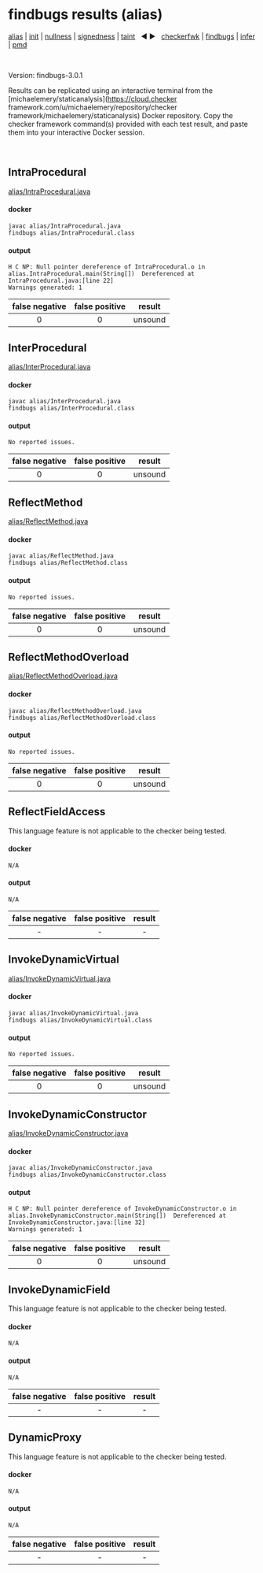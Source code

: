 # findbugs results (alias)

[alias](https://github.com/michaelemery/staticanalysis/blob/master/results/alias/README.md) | [init](https://github.com/michaelemery/staticanalysis/blob/master/results/alias/README.md) | [nullness](https://github.com/michaelemery/staticanalysis/blob/master/results/nullness/README.md) | [signedness](https://github.com/michaelemery/staticanalysis/blob/master/results/signedness/README.md) | [taint](https://github.com/michaelemery/staticanalysis/blob/master/results/taint/README.md) &nbsp; &#x25c0; &#x25b6; &nbsp; [checkerfwk](https://github.com/michaelemery/staticanalysis/blob/master/results/tool/checkerframework.md) | [findbugs](https://github.com/michaelemery/staticanalysis/blob/master/results/tool/findbugs.md) | [infer](https://github.com/michaelemery/staticanalysis/blob/master/results/tool/infer.md) | [pmd](https://github.com/michaelemery/staticanalysis/blob/master/results/tool/pmd.md)

<br>

Version: findbugs-3.0.1

Results can be replicated using an interactive terminal from the [michaelemery/staticanalysis](https://cloud.checker framework.com/u/michaelemery/repository/checker framework/michaelemery/staticanalysis) Docker repository. Copy the checker framework command(s) provided with each test result, and paste them into your interactive Docker session. 

<br>

## IntraProcedural

[alias/IntraProcedural.java](https://github.com/michaelemery/staticanalysis/blob/master/alias/IntraProcedural.java)

#### docker

```
javac alias/IntraProcedural.java
findbugs alias/IntraProcedural.class
```

#### output

```
H C NP: Null pointer dereference of IntraProcedural.o in alias.IntraProcedural.main(String[])  Dereferenced at IntraProcedural.java:[line 22]
Warnings generated: 1
```

| false negative | false positive | result |
| :---: | :---: | :---: |
| 0 | 0 | unsound |

## InterProcedural

[alias/InterProcedural.java](https://github.com/michaelemery/staticanalysis/blob/master/alias/InterProcedural.java)

#### docker

```
javac alias/InterProcedural.java
findbugs alias/InterProcedural.class
```

#### output

```
No reported issues.
```

| false negative | false positive | result |
| :---: | :---: | :---: |
| 0 | 0 | unsound |

## ReflectMethod

[alias/ReflectMethod.java](https://github.com/michaelemery/staticanalysis/blob/master/alias/ReflectMethod.java)

#### docker

```
javac alias/ReflectMethod.java
findbugs alias/ReflectMethod.class
```

#### output

```
No reported issues.
```

| false negative | false positive | result |
| :---: | :---: | :---: |
| 0 | 0 | unsound |

## ReflectMethodOverload

[alias/ReflectMethodOverload.java](https://github.com/michaelemery/staticanalysis/blob/master/alias/ReflectMethodOverload.java)

#### docker

```
javac alias/ReflectMethodOverload.java
findbugs alias/ReflectMethodOverload.class
```

#### output

```
No reported issues.
```

| false negative | false positive | result |
| :---: | :---: | :---: |
| 0 | 0 | unsound |

## ReflectFieldAccess

[//]: [alias/ReflectMethodOverload.java](https://github.com/michaelemery/staticanalysis/blob/master/alias/ReflectFieldAccess.java)

This language feature is not applicable to the checker being tested. 

#### docker

```
N/A
```

#### output

```
N/A
```

| false negative | false positive | result |
| :---: | :---: | :---: |
| - | - | - |

## InvokeDynamicVirtual

[alias/InvokeDynamicVirtual.java](https://github.com/michaelemery/staticanalysis/blob/master/alias/InvokeDynamicVirtual.java)

#### docker

```
javac alias/InvokeDynamicVirtual.java
findbugs alias/InvokeDynamicVirtual.class
```

#### output

```
No reported issues.
```

| false negative | false positive | result |
| :---: | :---: | :---: |
| 0 | 0 | unsound |

## InvokeDynamicConstructor

[alias/InvokeDynamicConstructor.java](https://github.com/michaelemery/staticanalysis/blob/master/alias/InvokeDynamicConstructor.java)

#### docker

```
javac alias/InvokeDynamicConstructor.java
findbugs alias/InvokeDynamicConstructor.class
```

#### output

```
H C NP: Null pointer dereference of InvokeDynamicConstructor.o in alias.InvokeDynamicConstructor.main(String[])  Dereferenced at InvokeDynamicConstructor.java:[line 32]
Warnings generated: 1
```

| false negative | false positive | result |
| :---: | :---: | :---: |
| 0 | 0 | unsound |

## InvokeDynamicField

[//]: [alias/InvokeDynamicField.java](https://github.com/michaelemery/staticanalysis/blob/master/alias/InvokeDynamicField.java)

This language feature is not applicable to the checker being tested. 

#### docker

```
N/A
```

#### output

```
N/A
```

| false negative | false positive | result |
| :---: | :---: | :---: |
| - | - | - |

## DynamicProxy

[//]: [alias/DynamicProxy.java](https://github.com/michaelemery/staticanalysis/blob/master/alias/DynamicProxy.java)

This language feature is not applicable to the checker being tested. 

#### docker

```
N/A
```

#### output

```
N/A
```

| false negative | false positive | result |
| :---: | :---: | :---: |
| - | - | - |
